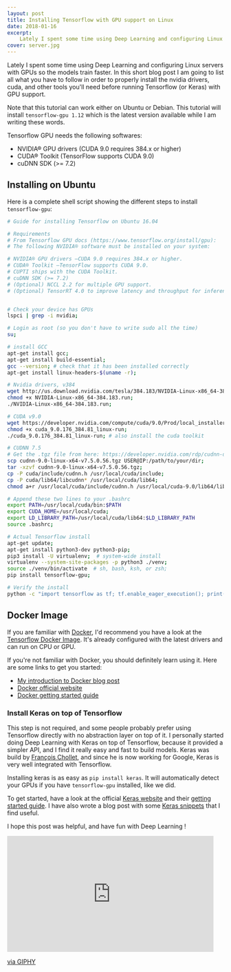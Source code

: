 ```yaml
---
layout: post
title: Installing Tensorflow with GPU support on Linux
date: 2018-01-16
excerpt:
    Lately I spent some time using Deep Learning and configuring Linux servers with GPUs so the models train faster. In this short blog post I am going to list all what you have to follow in order to properly install the nvidia drivers, cuda, and other tools you'll need before running Tensorflow (or Keras) with GPU support. Let's get to it !
cover: server.jpg
---
```


Lately I spent some time using Deep Learning and configuring Linux servers with GPUs so the models train faster. In this short blog post I am going to list all what you have to follow in order to properly install the nvidia drivers, cuda, and other tools you'll need before running Tensorflow (or Keras) with GPU support.

Note that this tutorial can work either on Ubuntu or Debian. This tutorial will install `tensorflow-gpu 1.12` which
is the latest version available while I am writing these words.

Tensorflow GPU needs the following softwares:

- NVIDIA® GPU drivers (CUDA 9.0 requires 384.x or higher)
- CUDA® Toolkit (TensorFlow supports CUDA 9.0)
- cuDNN SDK (>= 7.2)

## Installing on Ubuntu

Here is a complete shell script showing the different steps to install `tensorflow-gpu`:

``` bash
# Guide for installing Tensorflow on Ubuntu 16.04

# Requirements
# From Tensorflow GPU docs (https://www.tensorflow.org/install/gpu):
# The following NVIDIA® software must be installed on your system:

# NVIDIA® GPU drivers —CUDA 9.0 requires 384.x or higher.
# CUDA® Toolkit —TensorFlow supports CUDA 9.0.
# CUPTI ships with the CUDA Toolkit.
# cuDNN SDK (>= 7.2)
# (Optional) NCCL 2.2 for multiple GPU support.
# (Optional) TensorRT 4.0 to improve latency and throughput for inference on some models.


# Check your device has GPUs
lspci | grep -i nvidia;

# Login as root (so you don't have to write sudo all the time)
su;

# install GCC
apt-get install gcc;
apt-get install build-essential;
gcc --version; # check that it has been installed correctly
apt-get install linux-headers-$(uname -r);

# Nvidia drivers, v384
wget http://us.download.nvidia.com/tesla/384.183/NVIDIA-Linux-x86_64-384.183.run;
chmod +x NVIDIA-Linux-x86_64-384.183.run;
./NVIDIA-Linux-x86_64-384.183.run;

# CUDA v9.0
wget https://developer.nvidia.com/compute/cuda/9.0/Prod/local_installers/cuda_9.0.176_384.81_linux-run;
chmod +x cuda_9.0.176_384.81_linux-run;
./cuda_9.0.176_384.81_linux-run; # also install the cuda toolkit

# CUDNN 7.5
# Get the .tgz file from here: https://developer.nvidia.com/rdp/cudnn-download
scp cudnn-9.0-linux-x64-v7.5.0.56.tgz USER@IP:/path/to/your/dir;
tar -xzvf cudnn-9.0-linux-x64-v7.5.0.56.tgz;
cp -P cuda/include/cudnn.h /usr/local/cuda/include;
cp -P cuda/lib64/libcudnn* /usr/local/cuda/lib64;
chmod a+r /usr/local/cuda/include/cudnn.h /usr/local/cuda-9.0/lib64/libcudnn*;

# Append these two lines to your .bashrc
export PATH=/usr/local/cuda/bin:$PATH
export CUDA_HOME=/usr/local/cuda;
export LD_LIBRARY_PATH=/usr/local/cuda/lib64:$LD_LIBRARY_PATH
source .bashrc;

# Actual Tensorflow install
apt-get update;
apt-get install python3-dev python3-pip;
pip3 install -U virtualenv;  # system-wide install
virtualenv --system-site-packages -p python3 ./venv;
source ./venv/bin/activate  # sh, bash, ksh, or zsh;
pip install tensorflow-gpu;

# Verify the install
python -c "import tensorflow as tf; tf.enable_eager_execution(); print(tf.reduce_sum(tf.random_normal([1000, 1000])))"
```

## Docker Image

If you are familiar with [Docker](https://www.docker.com/), I'd recommend you have a look at the [Tensorflow Docker Image](https://hub.docker.com/r/tensorflow/tensorflow/). It's already configured with the latest drivers and can run on CPU or GPU.

If you're not familiar with Docker, you should definitely learn using it. Here are some links to get you started:

- [My introduction to Docker blog post](https://ericdaat.github.io/docker-introduction.html)
- [Docker official website](https://www.docker.com/)
- [Docker getting started guide](https://docs.docker.com/get-started/)

### Install Keras on top of Tensorflow

This step is not required, and some people probably prefer using Tensorflow directly with no abstraction layer on top of it. I personally started doing Deep Learning with Keras on top of Tensorflow, because it provided a simpler API, and I find it really easy and fast to build models.
Keras was build by [François Chollet](https://twitter.com/fchollet?lang=en), and since he is now working for Google, Keras is very well integrated with Tensorflow.

Installing keras is as easy as `pip install keras`. It will automatically detect your GPUs if you have `tensorflow-gpu` installed, like we did.

To get started, have a look at the official [Keras website](https://keras.io/) and their [getting started guide](https://keras.io/#getting-started-30-seconds-to-keras). I have also wrote a blog post with some [Keras snippets](https://ericdaat.github.io/keras-snippets.html) that I find useful.

I hope this post was helpful, and have fun with Deep Learning !

<iframe src="https://giphy.com/embed/W9zNtyI9I4lG" width="480" height="270" frameBorder="0" class="giphy-embed" allowFullScreen></iframe><p><a href="https://giphy.com/gifs/neural-networks-W9zNtyI9I4lG">via GIPHY</a></p>
